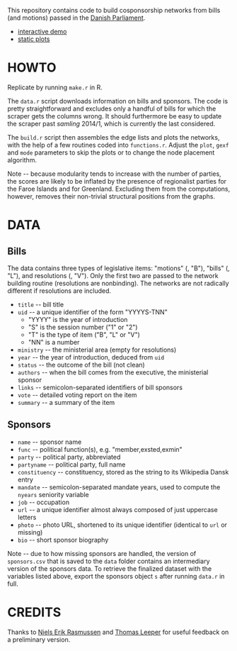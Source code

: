 This repository contains code to build cosponsorship networks from bills (and motions) passed in the [Danish Parliament](http://www.ft.dk/).

- [interactive demo](http://briatte.org/folketinget)
- [static plots](http://briatte.org/folketinget/plots.html)

# HOWTO

Replicate by running `make.r` in R.

The `data.r` script downloads information on bills and sponsors. The code is pretty straightforward and excludes only a handful of bills for which the scraper gets the columns wrong. It should furthermore be easy to update the scraper past _samling_ 2014/1, which is currently the last considered.

The `build.r` script then assembles the edge lists and plots the networks, with the help of a few routines coded into `functions.r`. Adjust the `plot`, `gexf` and `mode` parameters to skip the plots or to change the node placement algorithm.

Note -- because modularity tends to increase with the number of parties, the scores are likely to be inflated by the presence of regionalist parties for the Faroe Islands and for Greenland. Excluding them from the computations, however, removes their non-trivial structural positions from the graphs.

# DATA

## Bills

The data contains three types of legislative items: "motions" (, "B"), "bills" (, "L"), and resolutions (, "V"). Only the first two are passed to the network building routine (resolutions are nonbinding). The networks are not radically different if resolutions are included.

- `title` -- bill title
- `uid` -- a unique identifier of the form "YYYYS-TNN"
	- "YYYY" is the year of introduction
	- "S" is the session number ("1" or "2")
	- "T" is the type of item ("B", "L" or "V")
	- "NN" is a number
- `ministry` -- the ministerial area (empty for resolutions)
- `year` -- the year of introduction, deduced from `uid`
- `status` -- the outcome of the bill (not clean)
- `authors` -- when the bill comes from the executive, the ministerial sponsor
- `links` -- semicolon-separated identifiers of bill sponsors
- `vote` -- detailed voting report on the item
- `summary` -- a summary of the item

## Sponsors

- `name` -- sponsor name
- `func` -- political function(s), e.g. "member,exsted,exmin"
- `party` -- political party, abbreviated
- `partyname` -- political party, full name
- `constituency` -- constituency, stored as the string to its Wikipedia Dansk entry
- `mandate` -- semicolon-separated mandate years, used to compute the `nyears` seniority variable
- `job` -- occupation
- `url` -- a unique identifier almost always composed of just uppercase letters
- `photo` -- photo URL, shortened to its unique identifier (identical to `url` or missing)
- `bio` -- short sponsor biography

Note -- due to how missing sponsors are handled, the version of `sponsors.csv` that is saved to the `data` folder contains an intermediary version of the sponsors data. To retrieve the finalized dataset with the variables listed above, export the sponsors object `s` after running `data.r` in full.

# CREDITS

Thanks to [Niels Erik Rasmussen](https://twitter.com/nilleren) and [Thomas Leeper](https://twitter.com/thosjleeper) for useful feedback on a preliminary version.
